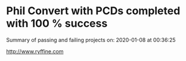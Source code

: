 # Phil Convert with PCDs completed with 100 % success

Summary of passing and failing projects on: 2020-01-08 at 00:36:25

http://www.ryffine.com
